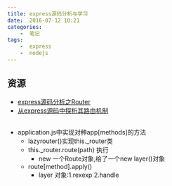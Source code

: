 ```yaml
---
title: express源码分析与学习
date:  2016-07-12 10:21
categories:
    -  笔记
tags:
    -  express
    -  nodejs
---
```



## 资源

 - [express源码分析之Router](https://cnodejs.org/topic/5746cdcf991011691ef17b88)
 - [从express源码中探析其路由机制](https://cnodejs.org/topic/545720506537f4d52c414d87)

## 

 - application.js中实现对种app[methods]的方法
    - lazyrouter()实现this._router类
    - this._router.route(path) 执行
        - new 一个Route对象,给了一个new layer()对象
    - route[method].apply()
        - layer 对象:1.rexexp  2.handle
